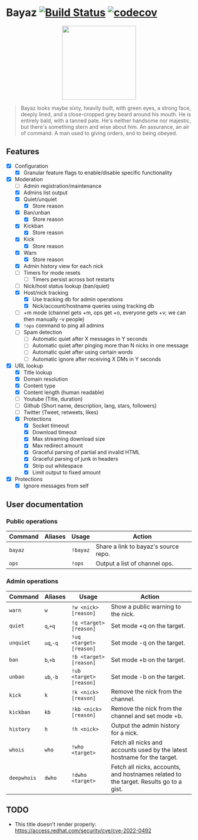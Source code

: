 # Bayaz [![Build Status](https://circleci.com/gh/libera-programming/bayaz.svg?style=svg)](https://circleci.com/gh/libera-programming/bayaz) [![codecov](https://codecov.io/gh/libera-programming/bayaz/branch/main/graph/badge.svg?token=QM2ZYNW4KX)](https://codecov.io/gh/libera-programming/bayaz)

<p align=center>
  <img src="https://static.wikia.nocookie.net/firstlaw/images/2/2e/Bayaz-GraphicNovel.jpg/revision/latest?cb=20140307222848"
       height=200>
  </img>
<p>

> Bayaz looks maybe sixty, heavily built, with green eyes, a strong face, deeply lined, and a close-cropped grey beard around his mouth. He is entirely bald, with a tanned pate. He's neither handsome nor majestic, but there's something stern and wise about him. An assurance, an air of command. A man used to giving orders, and to being obeyed.

## Features
- [X] Configuration
  - [X] Granular feature flags to enable/disable specific functionality
- [X] Moderation
  - [ ] Admin registration/maintenance
  - [X] Admins list output
  - [X] Quiet/unquiet
    - [X] Store reason
  - [X] Ban/unban
    - [X] Store reason
  - [X] Kickban
    - [X] Store reason
  - [X] Kick
    - [X] Store reason
  - [X] Warn
    - [X] Store reason
  - [X] Admin history view for each nick
  - [ ] Timers for mode resets
    - [ ] Timers persist across bot restarts
  - [ ] Nick/host status lookup (ban/quiet)
  - [X] Host/nick tracking
    - [X] Use tracking db for admin operations
    - [X] Nick/account/hostname queries using tracking db
  - [ ] +m mode (channel gets +m, ops get +o, everyone gets +v; we can then manually -v people)
  - [X] `!ops` command to ping all admins
  - [ ] Spam detection
    - [ ] Automatic quiet after X messages in Y seconds
    - [ ] Automatic quiet after pinging more than N nicks in one message
    - [ ] Automatic quiet after using certain words
    - [ ] Automatic ignore after receiving X DMs in Y seconds
- [X] URL lookup
  - [X] Title lookup
  - [X] Domain resolution
  - [X] Content type
  - [X] Content length (human readable)
  - [ ] Youtube (Title, duration)
  - [ ] Github (Short name, description, lang, stars, followers)
  - [ ] Twitter (Tweet, retweets, likes)
  - [X] Protections
    - [X] Socket timeout
    - [X] Download timeout
    - [X] Max streaming download size
    - [X] Max redirect amount
    - [X] Graceful parsing of partial and invalid HTML
    - [X] Graceful parsing of junk in headers
    - [X] Strip out whitespace
    - [X] Limit output to fixed amount
- [X] Protections
  - [X] Ignore messages from self

## User documentation
### Public operations
| Command | Aliases | Usage    | Action                               |
|---------|---------|----------|--------------------------------------|
| `bayaz` |         | `!bayaz` | Share a link to bayaz's source repo. |
| `ops`   |         | `!ops`   | Output a list of channel ops.        |

### Admin operations
| Command   | Aliases   | Usage                   | Action                                            |
|-----------|-----------|-------------------------|---------------------------------------------------|
| `warn`    | `w`       | `!w <nick> [reason]`    | Show a public warning to the nick.                |
| `quiet`   | `q`,`+q`  | `!q <target> [reason]`  | Set mode +q on the target.                        |
| `unquiet` | `uq`,`-q` | `!uq <target> [reason]` | Set mode -q on the target.                        |
| `ban`     | `b`,`+b`  | `!b <target> [reason]`  | Set mode +b on the target.                        |
| `unban`   | `ub`,`-b` | `!ub <target> [reason]` | Set mode -b on the target.                        |
| `kick`    | `k`       | `!k <nick> [reason]`    | Remove the nick from the channel.                 |
| `kickban` | `kb`      | `!kb <nick> [reason]`   | Remove the nick from the channel and set mode +b. |
| `history` | `h`       | `!h <nick>`             | Output the admin history for a nick.              |
| `whois` | `who`       | `!who <target>`             | Fetch all nicks and accounts used by the latest hostname for the target.              |
| `deepwhois` | `dwho`       | `!dwho <target>`             | Fetch all nicks, accounts, and hostnames related to the target. Results go to a gist.              |

## TODO
* This title doesn't render properly: https://access.redhat.com/security/cve/cve-2022-0492
